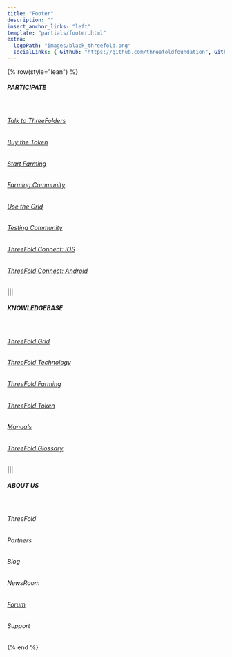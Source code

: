 ```yaml
---
title: "Footer"
description: ""
insert_anchor_links: "left"
template: "partials/footer.html"
extra:
  logoPath: "images/black_threefold.png"
  socialLinks: { Github: "https://github.com/threefoldfoundation", Github2: "https://github.com/threefoldtech", Twitter: "https://twitter.com/threefold_io", Telegram: "https://t.me/threefoldnews"  }
---
```


{% row(style="lean") %}

##### PARTICIPATE

<br>

###### [Talk to ThreeFolders](https://t.me/threefold)

###### [Buy the Token](https://library.threefold.me/info/threefold#/tokens/threefold__how_to_buy)

###### [Start Farming](https://manual.grid.tf/farmers/farmers.html)

###### [Farming Community](https://t.me/threefoldfarmers)

###### [Use the Grid](https://dashboard.grid.tf/)

###### [Testing Community](https://t.me/threefoldtesting)

###### [ThreeFold Connect: iOS](https://apps.apple.com/us/app/3bot-login/id1459845885)

###### [ThreeFold Connect: Android](https://play.google.com/store/apps/details?id=org.jimber.threebotlogin&hl=en_US)

|||

##### KNOWLEDGEBASE

<br>

###### [ThreeFold Grid](https://library.threefold.me/info/threefold#/tfgrid/threefold__tfgrid_home)

###### [ThreeFold Technology](https://library.threefold.me/info/threefold/#/technology/threefold__zos)

###### [ThreeFold Farming](https://library.threefold.me/info/threefold/#/tfgrid/farming/threefold__farming_home)

###### [ThreeFold Token](https://library.threefold.me/info/threefold/#/tokens/threefold__tokens_home)

###### [Manuals](https://manual.grid.tf/)

###### [ThreeFold Glossary](https://library.threefold.me/info/threefold/#/threefold__definitions_concepts)

|||

##### ABOUT US

<br>

<h6><a target="_self" onclick="window.location.href='/mission'">ThreeFold</a></h6>

<h6><a target="_self" onclick="window.location.href='/partners'">Partners</a></h6>

<h6><a target="_self" onclick="window.location.href='/blog'">Blog</a></h6>

<h6><a target="_self" onclick="window.location.href='/newsroom'">NewsRoom</a></h6>

###### [Forum](https://forum.threefold.io/)

<h6><a target="_self" onclick="window.location.href='/support'">Support</a></h6>

{% end %}
